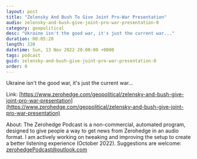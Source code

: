 ```yaml
---
layout: post
title: "Zelensky And Bush To Give Joint Pro-War Presentation"
audio: zelensky-and-bush-give-joint-pro-war-presentation-0
category: geopolitical
desc: "Ukraine isn't the good war, it's just the current war..."
duration: 00:05:20
length: 320
datetime: Sun, 13 Nov 2022 20:00:00 +0000
tags: podcast
guid: zelensky-and-bush-give-joint-pro-war-presentation-0
order: 0
---
```

Ukraine isn't the good war, it's just the current war...

Link: [https://www.zerohedge.com/geopolitical/zelensky-and-bush-give-joint-pro-war-presentation](https://www.zerohedge.com/geopolitical/zelensky-and-bush-give-joint-pro-war-presentation)

About: The Zerohedge Podcast is a non-commercial, automated program, designed to give people a way to get news from Zerohedge in an audio format.  I am actively working on tweaking and improving the setup to create a better listening experience (October 2022).  Suggestions are welcome: [zerohedgePodcast@outlook.com](mailto:zerohedgePodcast@outlook.com)